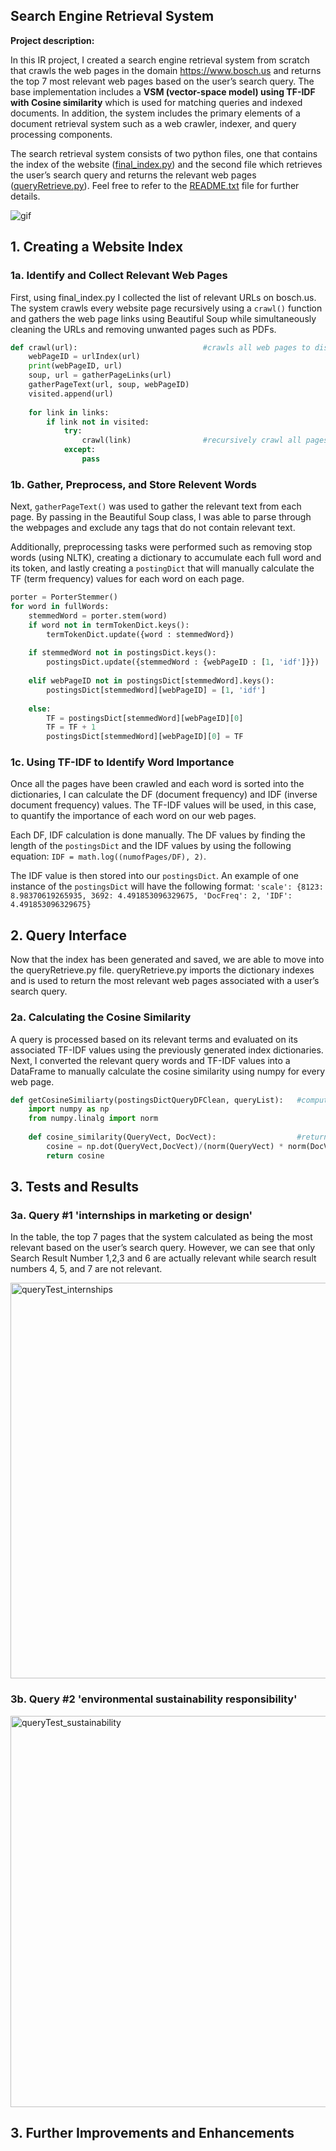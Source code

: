 ## Search Engine Retrieval System 

**Project description:** 

In this IR project, I created a search engine retrieval system from scratch that crawls the web pages in the domain https://www.bosch.us and returns the top 7 most relevant web pages based on the user’s search query. The base implementation includes a **VSM (vector-space model) using TF-IDF with Cosine similarity** which is used for matching queries and indexed documents. In addition, the system includes the primary elements of a document retrieval system such as a web crawler, indexer, and query processing components. 

The search retrieval system consists of two python files, one that contains the index of the website ([final_index.py](https://github.com/eclark15/intelligent_information_retrieval/blob/c6f9a69339e48d05afc0749053f34ca27af04d95/python_files/final_index.py)) and the second file which retrieves the user’s search query and returns the relevant web pages ([queryRetrieve.py](https://github.com/eclark15/intelligent_information_retrieval/blob/c6f9a69339e48d05afc0749053f34ca27af04d95/python_files/queryRetrieve.py)). Feel free to refer to the [README.txt](https://github.com/eclark15/intelligent_information_retrieval/blob/c509d128820c353551ca44f0741f26c7edd1a641/python_files/README.txt) file for further details. 

![gif](https://user-images.githubusercontent.com/50348032/160918448-38bbac51-cba0-4f9c-b353-c022873711f3.gif)

## 1. Creating a Website Index 
### 1a. Identify and Collect Relevant Web Pages

First, using final_index.py I collected the list of relevant URLs on bosch.us. The system crawls every website page recursively using a `crawl()` function and gathers the web page links using Beautiful Soup while simultaneously cleaning the URLs and removing unwanted pages such as PDFs.

```python
def crawl(url):                            #crawls all web pages to discover all page links and content 
    webPageID = urlIndex(url)  
    print(webPageID, url)                  
    soup, url = gatherPageLinks(url)                  
    gatherPageText(url, soup, webPageID)      
    visited.append(url)                     
    
    for link in links:            
        if link not in visited:   
            try:
                crawl(link)                #recursively crawl all pages 
            except:
                pass
```

### 1b. Gather, Preprocess, and Store Relevent Words 

Next, `gatherPageText()` was used to gather the relevant text from each page. By passing in the Beautiful Soup class, I was able to parse through the webpages and exclude any tags that do not contain relevant text. 

Additionally, preprocessing tasks were performed such as removing stop words (using NLTK), creating a dictionary to accumulate each full word and its token, and lastly creating a `postingDict` that will manually calculate the TF (term frequency) values for each word on each page. 

```python
porter = PorterStemmer()
for word in fullWords:                      
    stemmedWord = porter.stem(word)        
    if word not in termTokenDict.keys(): 
        termTokenDict.update({word : stemmedWord})                     #updating dictionary with full word + token word
    
    if stemmedWord not in postingsDict.keys():                         #brand new word in our postings dict
        postingsDict.update({stemmedWord : {webPageID : [1, 'idf']}})  #stemmed word : {webpageID :[TF, IDF], DocFreq : DF}
    
    elif webPageID not in postingsDict[stemmedWord].keys():            #if the term is in dictionary but has not appeared in current document
        postingsDict[stemmedWord][webPageID] = [1, 'idf']
        
    else:
        TF = postingsDict[stemmedWord][webPageID][0]                   #updating the term frequency value if the term has appeared on the current page already 
        TF = TF + 1 
        postingsDict[stemmedWord][webPageID][0] = TF
```

### 1c. Using TF-IDF to Identify Word Importance 

Once all the pages have been crawled and each word is sorted into the dictionaries, I can calculate the DF (document frequency) and IDF (inverse document frequency) values. The TF-IDF values will be used, in this case, to quantify the importance of each word on our web pages. 

Each DF, IDF calculation is done manually. The DF values by finding the length of the `postingsDict` and the IDF values by using the following equation: `IDF = math.log((numofPages/DF), 2)`. 

The IDF value is then stored into our `postingsDict`. An example of one instance of the `postingsDict` will have the following format: 
`'scale': {8123: 8.98370619265935, 3692: 4.491853096329675, 'DocFreq': 2, 'IDF': 4.491853096329675} `

## 2. Query Interface 
Now that the index has been generated and saved, we are able to move into the queryRetrieve.py file. queryRetrieve.py imports the dictionary indexes and is used to return the most relevant web pages associated with a user’s search query. 

### 2a. Calculating the Cosine Similarity
A query is processed based on its relevant terms and evaluated on its associated TF-IDF values using the previously generated index dictionaries. Next, I converted the relevant query words and TF-IDF values into a DataFrame to manually calculate the cosine similarity using numpy for every web page. 

```python
def getCosineSimiliarty(postingsDictQueryDFClean, queryList):   #computing cosine similarity between our query and all website pages
    import numpy as np
    from numpy.linalg import norm
    
    def cosine_similarity(QueryVect, DocVect):                  #returns cosine similarity when 2 lists are entered 
        cosine = np.dot(QueryVect,DocVect)/(norm(QueryVect) * norm(DocVect))
        return cosine

```
## 3. Tests and Results
### 3a. Query #1 'internships in marketing or design'
In the table, the top 7 pages that the system calculated as being the most relevant based on the user’s search query. However, we can see that only Search Result Number 1,2,3 and 6 are actually relevant while search result numbers 4, 5, and 7 are not relevant. 

<img width="633" alt="queryTest_internships" src="https://user-images.githubusercontent.com/50348032/160932829-75c72d00-7fdb-4b78-a462-0c25a1e66dc2.png">

### 3b. Query #2 'environmental sustainability responsibility'
<img width="626" alt="queryTest_sustainability" src="https://user-images.githubusercontent.com/50348032/160932842-6a392452-855b-4663-9534-fd0ff035688e.png">

## 3. Further Improvements and Enhancements







